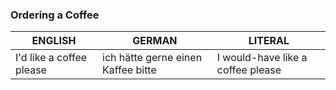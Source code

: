 ### Ordering a Coffee

| ENGLISH | GERMAN | LITERAL
| --- | --- | --- |
| I'd like a coffee please | ich hätte gerne einen Kaffee bitte | I would-have like a coffee please |

